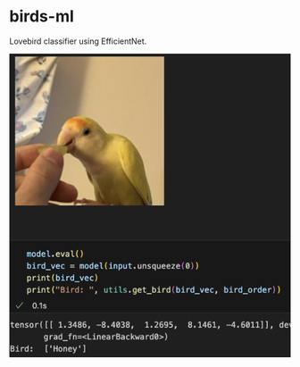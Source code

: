 # birds-ml
Lovebird classifier using EfficientNet.

![picture of Honey eating a seed, below text shows network detecting image as Honey](./screenshot.png "Honey")